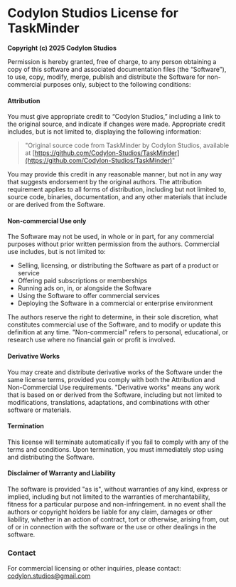 # Codylon Studios License for TaskMinder

**Copyright (c) 2025 Codylon Studios**

Permission is hereby granted, free of charge, to any person obtaining a copy of this software and associated documentation files (the “Software”), to use, copy, modify, merge, publish and distribute the Software for non-commercial purposes only, subject to the following conditions:

#### Attribution  
You must give appropriate credit to “Codylon Studios,” including a link  to the original source, and indicate if changes were made. Appropriate credit includes, but is not limited to, displaying the following information:

> "Original source code from TaskMinder by Codylon Studios, available at [https://github.com/Codylon-Studios/TaskMinder](https://github.com/Codylon-Studios/TaskMinder)"

You may provide this credit in any reasonable manner, but not in any way that suggests  endorsement by the original authors. The attribution requirement applies to all forms of distribution, including but not limited to, source code, binaries, documentation, and any other materials that include or are derived from the Software.

#### Non-commercial Use only  
The Software may not be used, in whole or in part, for any commercial purposes without prior written permission from the authors. Commercial use includes, but is not limited to:

- Selling, licensing, or distributing the Software as part of a
  product or service  
- Offering paid subscriptions or memberships  
- Running ads on, in, or alongside the Software  
- Using the Software to offer commercial services  
- Deploying the Software in a commercial or enterprise environment

The authors reserve the right to determine, in their sole discretion, what constitutes commercial use of the Software, and to modify or update this definition at any time. "Non-commercial" refers to personal, educational, or research use where no financial gain or profit is involved.

#### Derivative Works  
You may create and distribute derivative works of the Software under the same license terms, provided you comply with both the Attribution and Non-Commercial Use requirements. "Derivative works" means any work that is based on or derived from the Software, including but not limited to modifications, translations, adaptations, and combinations with other software or materials.

#### Termination
This license will terminate automatically if you fail to comply with any of the terms and conditions. Upon termination, you must immediately stop using and distributing the Software.

#### Disclaimer of Warranty and Liability  
The software is provided "as is", without warranties of any kind, express or implied, including but not limited to the warranties of merchantability, fitness for a particular purpose and non-infringement. in no event shall the authors or copyright holders be liable for any claim, damages or other liability, whether in an action of contract, tort or otherwise, arising from, out of or in connection with the software or the use or other dealings in the software.

### Contact  
For commercial licensing or other inquiries, please contact:
[codylon.studios@gmail.com](mailto:codylon.studios@gmail.com)
